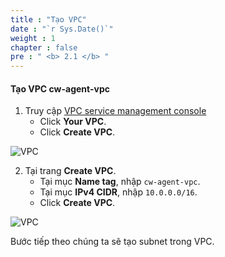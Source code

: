 ```yaml
---
title : "Tạo VPC"
date : "`r Sys.Date()`"
weight : 1
chapter : false
pre : " <b> 2.1 </b> "
---
```



#### Tạo VPC **cw-agent-vpc**
1. Truy cập [VPC service management console](https://console.aws.amazon.com/vpc/home)
   + Click **Your VPC**.
   + Click **Create VPC**.

![VPC](/images/2-reparation/2.1-create-vpc/001-createvpc.png)

2. Tại trang **Create VPC**.
   + Tại mục **Name tag**, nhập `cw-agent-vpc`.
   + Tại mục **IPv4 CIDR**, nhập `10.0.0.0/16`.
   + Click **Create VPC**.

![VPC](/images/2-reparation/2.1-create-vpc/002-createvpc.png)

Bước tiếp theo chúng ta sẽ tạo subnet trong VPC.